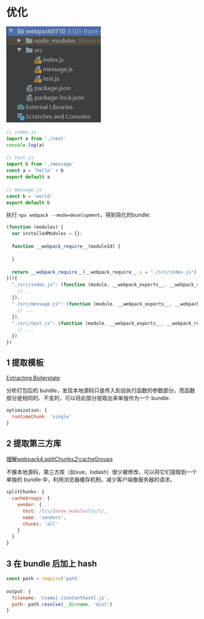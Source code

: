 # 优化

![01](images/01.png)

```js
// index.js
import a from './test'
console.log(a)

// test.js
import b from './message'
const a = 'hello' + b
export default a

// message.js
const b = 'world'
export default b
```

执行 `npx webpack --mode=development`，得到简化的bundle:

```js
(function (modules) {
  var installedModules = {};

  function __webpack_require__(moduleId) {
    
  }

  return __webpack_require__(__webpack_require__.s = "./src/index.js");
})({
  "./src/index.js": (function (module, __webpack_exports__, __webpack_require__) {
    // ...
  }),
  "./src/message.js": (function (module, __webpack_exports__, __webpack_require__) {
    // ...
  }),
  "./src/test.js": (function (module, __webpack_exports__, __webpack_require__) {
    // ...
  })
})
```

## 1 提取模板

[Extracting Boilerplate](https://webpack.js.org/guides/caching/#extracting-boilerplate)

分析打包后的 bundle，发现本地源码只是传入到自执行函数的参数部分，而函数部分是相同的、不变的，可以将此部分提取出来单独作为一个 bundle:

```js
optimization: {
  runtimeChunk: 'single'
}
```

## 2 提取第三方库

[理解webpack4.splitChunks之cacheGroups](https://article.itxueyuan.com/2KoW34)

不像本地源码，第三方库（如vue、lodash）很少被修改，可以将它们提取到一个单独的 bundle 中，利用浏览器缓存机制，减少客户端像服务器的请求。

```js
splitChunks: {
  cacheGroups: {
    vendor: {
      test: /[\\/]node_modules[\\/]/,
      name: 'vendors',
      chunks: 'all'
    }
  }
}
```

## 3 在 bundle 后加上 hash

```js
const path = require('path'

output: {
  filename: '[name].[contenthash].js',
  path: path.resolve(__dirname, 'dist')
}
```